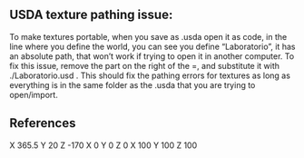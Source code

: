 ## USDA texture pathing issue:
To make textures portable, when you save as .usda open it as code, in the line where you define the world, you can see you define “Laboratorio”, it has an absolute path, that won’t work if trying to open it in another computer. 
To fix this issue, remove the part on the right of the =, and substitute it with ./Laboratorio.usd .
This should fix the pathing errors for textures as long as everything is in the same folder as the .usda that you are trying to open/import.

## References
X 365.5 Y 20 Z -170
X 0 Y 0 Z 0
X 100 Y 100 Z 100
